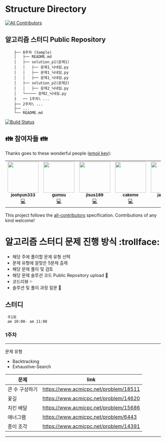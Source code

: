 # Structure Directory
<!-- ALL-CONTRIBUTORS-BADGE:START - Do not remove or modify this section -->
[![All Contributors](https://img.shields.io/badge/all_contributors-1-orange.svg?style=flat-square)](#contributors-)
<!-- ALL-CONTRIBUTORS-BADGE:END -->
## 알고리즘 스터디 Public Repository
```
    ├── 0주차 (Sample)
    │   ├── README.md
    │   ├── solution_p1(문제1)
    │   │   ├── 문제1_닉네임.py
    │   │   ├── 문제1_닉네임.py
    │   │   ├── 문제1_닉네임.py
    │   ├── solution_p2(문제2)
    │   │   ├── 문제2_닉네임.py
    │   └───── 문제2_닉네임.py
    ├   ── 1주차\ ...
    ├── 2주차\ ...
    ├── ...
    └── README.md
```

[![Build Status](https://travis-ci.org/joemccann/dillinger.svg?branch=master)](https://travis-ci.org/joemccann/dillinger)

## :family: 참여자들 :family:

Thanks goes to these wonderful people ([emoji key](https://allcontributors.org/docs/en/emoji-key)):

<!-- ALL-CONTRIBUTORS-LIST:START - Do not remove or modify this section -->
<!-- prettier-ignore-start -->
<!-- markdownlint-disable -->
<table>
  <tr>
    <td align="center"><a href="https://github.com/joohyun333"><img src="https://avatars.githubusercontent.com/u/58985553?v=4?s=100" width="100px;" alt=""/><br /><sub><b>joohyun333</b></sub></a><br /><a href="https://github.com/joohyun333/Algorithm_Study_Group/commits?author=joohyun333" title="Code">💻</a></td>
    <td align="center"><a href="https://github.com/gumsu"><img src="https://avatars.githubusercontent.com/u/49813916?v=4?s=100" width="100px;" alt=""/><br /><sub><b>gumsu</b></sub></a><br /><a href="https://github.com/joohyun333/Algorithm_Study_Group/commits?author=gumsu" title="Code">💻</a></td>
      <td align="center"><a href="https://github.com/jisus189"><img src="https://avatars.githubusercontent.com/u/44248084?s=400&v=4" width="100px;" alt=""/><br /><sub><b>jisus189</b></sub></a><br /><a href="https://github.com/joohyun333/Algorithm_Study_Group/commits?author=jisus189" title="Code">💻</a></td>
      <td align="center"><a href="https://github.com/cakeme"><img src="src="https://avatars.githubusercontent.com/u/73256792?s=200&v=4" width="100px;" alt=""/><br /><sub><b>cakeme</b></sub></a><br /><a href="https://github.com/joohyun333/Algorithm_Study_Group/commits?author=cakeme" title="Code">💻</a></td>
      <td align="center"><a href="https://github.com/jaehwlee"><img src="https://avatars.githubusercontent.com/u/33409264?s=400&u=68951116dc96644385cafc0175bb1a00b04556e5&v=4" width="100px;" alt=""/><br /><sub><b>jaehwlee</b></sub></a><br /><a href="https://github.com/joohyun333/Algorithm_Study_Group/commits?author=jaehwlee" title="Code">💻</a> </td>
      <td align="center"><a href="https://github.com/kimje0322"><img src="https://avatars.githubusercontent.com/u/60080676?s=400&u=7d82b9700fd4ffbf338a282e2d14a86e6e2ad483&v=4" width="100px;" alt=""/><br /><sub><b>kimje0322</b></sub></a><br /><a href="https://github.com/joohyun333/Algorithm_Study_Group/commits?author=kimje0322" title="Code">💻</a></td>
  </tr>
</table>

<!-- markdownlint-restore -->
<!-- prettier-ignore-end -->

<!-- ALL-CONTRIBUTORS-LIST:END -->

This project follows the [all-contributors](https://github.com/all-contributors/all-contributors) specification. Contributions of any kind welcome!
    
# 알고리즘 스터디 문제 진행 방식 :trollface:
- 해당 주에 풀이할 문제 유형 선택
- 문제 유형에 알맞은 5문제 출제
- 해당 문제 풀이 및 검토
- 해당 문제 솔루션 코드 Public Repository upload :file_folder:
- 코드리뷰 :sweat_drops:
- 솔루션 및 풀이 과정 질문 :raising_hand:

## 스터디 
```
 주1회 
 am 10:00- am 11:00 
```
### 1주차 
---
문제 유형 
- Backtracking
- Exhaustive-Search

| 문제 | link |
| ------ | ------ |
| 큰 수 구성하기 | https://www.acmicpc.net/problem/18511 |
| 꽃길 | https://www.acmicpc.net/problem/14620 |
| 치킨 배달 | https://www.acmicpc.net/problem/15686 |
| 애너그램 | https://www.acmicpc.net/problem/6443 |
| 종이 조각 | https://www.acmicpc.net/problem/14391 |
---

